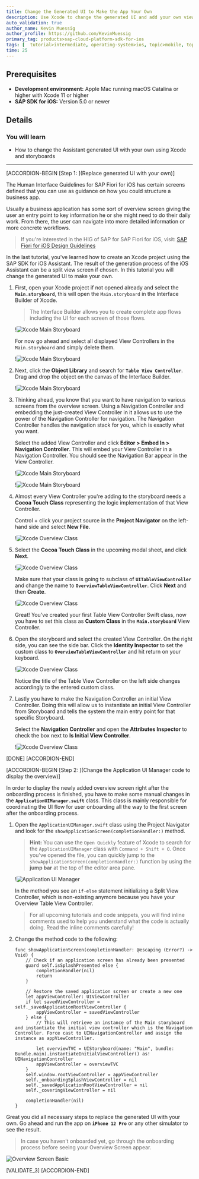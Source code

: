 ```yaml
---
title: Change the Generated UI to Make the App Your Own
description: Use Xcode to change the generated UI and add your own views to the app.
auto_validation: true
author_name: Kevin Muessig
author_profile: https://github.com/KevinMuessig
primary_tag: products>sap-cloud-platform-sdk-for-ios
tags: [  tutorial>intermediate, operating-system>ios, topic>mobile, topic>odata, products>sap-cloud-platform, products>sap-cloud-platform-sdk-for-ios ]
time: 25
---
```


## Prerequisites
- **Development environment:** Apple Mac running macOS Catalina or higher with Xcode 11 or higher
- **SAP SDK for iOS:** Version 5.0 or newer

## Details
### You will learn  
  - How to change the Assistant generated UI with your own using Xcode and storyboards

---


[ACCORDION-BEGIN [Step 1: ](Replace generated UI with your own)]

The Human Interface Guidelines for SAP Fiori for iOS has certain screens defined that you can use as guidance on how you could structure a business app.

Usually a business application has some sort of overview screen giving the user an entry point to key information he or she might need to do their daily work. From there, the user can navigate into more detailed information or more concrete workflows.

> If you're interested in the HIG of SAP for SAP Fiori for iOS, visit: [SAP Fiori for iOS Design Guidelines](https://experience.sap.com/fiori-design-ios/)

In the last tutorial, you've learned how to create an Xcode project using the SAP SDK for iOS Assistant. The result of the generation process of the iOS Assistant can be a split view screen if chosen. In this tutorial you will change the generated UI to make your own.

1. First, open your Xcode project if not opened already and select the **`Main.storyboard`**, this will open the `Main.storyboard` in the Interface Builder of Xcode.

    > The Interface Builder allows you to create complete app flows including the UI for each screen of those flows.

    !![Xcode Main Storyboard](fiori-ios-scpms-teched19-01.png)

    For now go ahead and select all displayed View Controllers in the `Main.storyboard` and simply delete them.

    !![Xcode Main Storyboard](fiori-ios-scpms-teched19-02.gif)

2. Next, click the **Object Library** and search for **`Table View Controller`**. Drag and drop the object on the canvas of the Interface Builder.

    !![Xcode Main Storyboard](fiori-ios-scpms-teched19-03.gif)

3. Thinking ahead, you know that you want to have navigation to various screens from the overview screen. Using a Navigation Controller and embedding the just-created View Controller in it allows us to use the power of the Navigation Controller for navigation. The Navigation Controller handles the navigation stack for you, which is exactly what you want.

    Select the added View Controller and click **Editor > Embed In > Navigation Controller**. This will embed your View Controller in a Navigation Controller. You should see the Navigation Bar appear in the View Controller.

    !![Xcode Main Storyboard](fiori-ios-scpms-teched19-04.png)

    !![Xcode Main Storyboard](fiori-ios-scpms-teched19-05.png)

4. Almost every View Controller you're adding to the storyboard needs a **Cocoa Touch Class** representing the logic implementation of that View Controller.

    Control + click your project source in the **Project Navigator** on the left-hand side and select **New File**.

    !![Xcode Overview Class](fiori-ios-scpms-teched19-06.png)

5. Select the **Cocoa Touch Class** in the upcoming modal sheet, and click **Next**.

    !![Xcode Overview Class](fiori-ios-scpms-teched19-07.png)

    Make sure that your class is going to subclass of **`UITableViewController`** and change the name to **`OverviewTableViewController`**. Click **Next** and then **Create**.

    !![Xcode Overview Class](fiori-ios-scpms-teched19-08.png)

    Great! You've created your first Table View Controller Swift class, now you have to set this class as **Custom Class** in the **`Main.storyboard`** View Controller.

6. Open the storyboard and select the created View Controller. On the right side, you can see the side bar. Click the **Identity Inspector** to set the custom class to **`OverviewTableViewController`** and hit return on your keyboard.

    !![Xcode Overview Class](fiori-ios-scpms-teched19-09.png)

    Notice the title of the Table View Controller on the left side changes accordingly to the entered custom class.

7. Lastly you have to make the Navigation Controller an initial View Controller. Doing this will allow us to instantiate an initial View Controller from Storyboard and tells the system the main entry point for that specific Storyboard.

    Select the **Navigation Controller** and open the **Attributes Inspector** to check the box next to **Is Initial View Controller**.

    !![Xcode Overview Class](fiori-ios-scpms-teched19-10.png)

[DONE]
[ACCORDION-END]

[ACCORDION-BEGIN [Step 2: ](Change the Application UI Manager code to display the overview)]

In order to display the newly added overview screen right after the onboarding process is finished, you have to make some manual changes in the **`ApplicationUIManager.swift`** class. This class is mainly responsible for coordinating the UI flow for user onboarding all the way to the first screen after the onboarding process.

1. Open the `ApplicationUIManager.swift` class using the Project Navigator and look for the `showApplicationScreen(completionHandler:)` method.

    > **Hint:** You can use the `Open Quickly` feature of Xcode to search for the `ApplicationUIManager` class with `Command + Shift + O`. Once you've opened the file, you can quickly jump to the `showApplicationScreen(completionHandler:)` function by using the **jump bar** at the top of the editor area pane.

    !![Application UI Manager](fiori-ios-scpms-teched19-11.png)

    In the method you see an `if-else` statement initializing a Split View Controller, which is non-existing anymore because you have your Overview Table View Controller.

    > For all upcoming tutorials and code snippets, you will find inline comments used to help you understand what the code is actually doing. Read the inline comments carefully!

2. Change the method code to the following:

    ```Swift[15-16]
    func showApplicationScreen(completionHandler: @escaping (Error?) -> Void) {
        // Check if an application screen has already been presented
        guard self.isSplashPresented else {
            completionHandler(nil)
            return
        }

        // Restore the saved application screen or create a new one
        let appViewController: UIViewController
        if let savedViewController = self._savedApplicationRootViewController {
            appViewController = savedViewController
        } else {
            // This will retrieve an instance of the Main storyboard and instantiate the initial view controller which is the Navigation Controller. Force cast to UINavigationController and assign the instance as appViewController.

            let overviewTVC = UIStoryboard(name: "Main", bundle: Bundle.main).instantiateInitialViewController() as! UINavigationController
            appViewController = overviewTVC
        }
        self.window.rootViewController = appViewController
        self._onboardingSplashViewController = nil
        self._savedApplicationRootViewController = nil
        self._coveringViewController = nil

        completionHandler(nil)
    }

    ```

Great you did all necessary steps to replace the generated UI with your own. Go ahead and run the app on **`iPhone 12 Pro`** or any other simulator to see the result.

> In case you haven't onboarded yet, go through the onboarding process before seeing your Overview Screen appear.

![Overview Screen Basic](fiori-ios-scpms-teched19-12.png)

[VALIDATE_3]
[ACCORDION-END]

